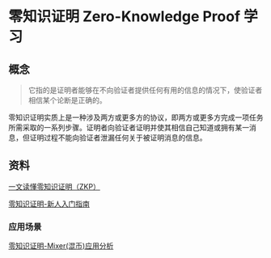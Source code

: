 # 零知识证明 Zero-Knowledge Proof 学习

## 概念

> 它指的是证明者能够在不向验证者提供任何有用的信息的情况下，使验证者相信某个论断是正确的。

零知识证明实质上是一种涉及两方或更多方的协议，即两方或更多方完成一项任务所需采取的一系列步骤。证明者向验证者证明并使其相信自己知道或拥有某一消息，但证明过程不能向验证者泄漏任何关于被证明消息的信息。

## 资料

[一文读懂零知识证明（ZKP）](https://blog.chain.link/what-is-a-zero-knowledge-proof-zkp-zh/)

[零知识证明-新人入门指南](https://learnblockchain.cn/article/704)

### 应用场景

[零知识证明-Mixer(混币)应用分析](https://learnblockchain.cn/2019/11/14/zkp-Mixer)